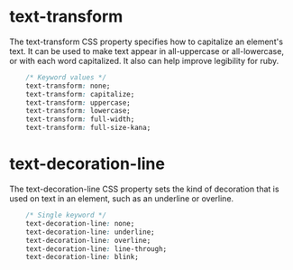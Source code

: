 # text-transform

The text-transform CSS property specifies how to capitalize an element's text. It can be used to make text appear in all-uppercase or all-lowercase, or with each word capitalized. It also can help improve legibility for ruby.

```CSS
    /* Keyword values */
    text-transform: none;
    text-transform: capitalize;
    text-transform: uppercase;
    text-transform: lowercase;
    text-transform: full-width;
    text-transform: full-size-kana;
```

# text-decoration-line

The text-decoration-line CSS property sets the kind of decoration that is used on text in an element, such as an underline or overline.

```CSS
    /* Single keyword */
    text-decoration-line: none;
    text-decoration-line: underline;
    text-decoration-line: overline;
    text-decoration-line: line-through;
    text-decoration-line: blink;
```